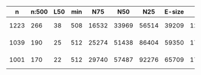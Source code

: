 n     |n:500  |L50  |min  |N75    |N50    |N25    |E-size  |max     |sum      |name
---   |---    |---  |---  |---    |---    |---    |---     |---     |---      |---
1223  |266    |38   |508  |16532  |33969  |56514  |39209   |124618  |3999486  |assembly-unitigs.fa
1039  |190    |25   |512  |25274  |51438  |86404  |59350   |172769  |4018872  |assembly-contigs.fa
1001  |170    |22   |512  |29740  |57487  |92276  |65709   |172769  |4020300  |assembly-scaffolds.fa
